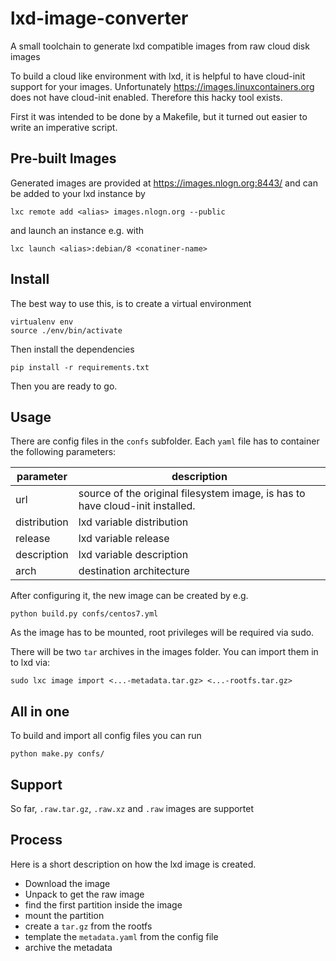 # lxd-image-converter
A small toolchain to generate lxd compatible images from raw cloud disk images

To build a cloud like environment with lxd, it is helpful to have cloud-init support for your images.
Unfortunately https://images.linuxcontainers.org does not have cloud-init enabled. Therefore this hacky tool exists.

First it was intended to be done by a Makefile, but it turned out easier to write an imperative script.

## Pre-built Images

Generated images are provided at https://images.nlogn.org:8443/ and can be added to your lxd instance by

    lxc remote add <alias> images.nlogn.org --public

and launch an instance e.g. with

    lxc launch <alias>:debian/8 <conatiner-name>

## Install

The best way to use this, is to create a virtual environment

    virtualenv env
    source ./env/bin/activate

Then install the dependencies

    pip install -r requirements.txt

Then you are ready to go.

## Usage

There are config files in the `confs` subfolder. Each `yaml` file has to container the following parameters:

| parameter | description |
|------|----|
|url | source of the original filesystem image, is has to have cloud-init installed. |
|distribution| lxd variable distribution |
| release | lxd variable release |
| description | lxd variable description |
| arch | destination architecture |

After configuring it, the new image can be created by e.g.

    python build.py confs/centos7.yml

As the image has to be mounted, root privileges will be required via sudo.

There will be two `tar` archives in the images folder. You can import them in to lxd via:

    sudo lxc image import <...-metadata.tar.gz> <...-rootfs.tar.gz>

## All in one

To build and import all config files you can run

    python make.py confs/

## Support

So far, `.raw.tar.gz`, `.raw.xz` and `.raw` images are supportet

## Process

Here is a short description on how the lxd image is created.

- Download the image
- Unpack to get the raw image
- find the first partition inside the image
- mount the partition
- create a `tar.gz` from the rootfs
- template the `metadata.yaml` from the config file
- archive the metadata
